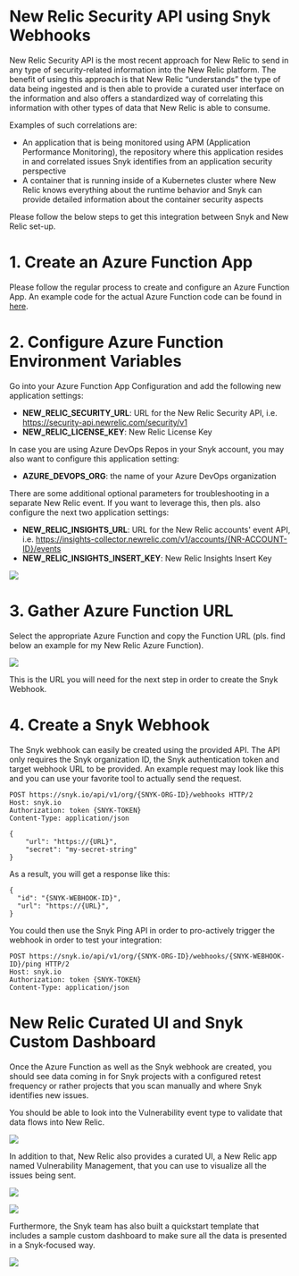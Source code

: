 # New Relic Security API using Snyk Webhooks

New Relic Security API is the most recent approach for New Relic to send in any type of security-related information into the New Relic platform. The benefit of using this approach is that New Relic “understands” the type of data being ingested and is then able to provide a curated user interface on the information and also offers a standardized way of correlating this information with other types of data that New Relic is able to consume.

Examples of such correlations are:
- An application that is being monitored using APM (Application Performance Monitoring), the repository where this application resides in and correlated issues Snyk identifies from an application security perspective
- A container that is running inside of a Kubernetes cluster where New Relic knows everything about the runtime behavior and Snyk can provide detailed information about the container security aspects

Please follow the below steps to get this integration between Snyk and New Relic set-up.

# 1. Create an Azure Function App

Please follow the regular process to create and configure an Azure Function App. An example code for the actual Azure Function code can be found in [here](./azure-function-newrelic.cs).

# 2. Configure Azure Function Environment Variables

Go into your Azure Function App Configuration and add the following new application settings:

- **NEW_RELIC_SECURITY_URL**: URL for the New Relic Security API, i.e. https://security-api.newrelic.com/security/v1
- **NEW_RELIC_LICENSE_KEY**: New Relic License Key

In case you are using Azure DevOps Repos in your Snyk account, you may also want to configure this application setting:

- **AZURE_DEVOPS_ORG**: the name of your Azure DevOps organization

There are some additional optional parameters for troubleshooting in a separate New Relic event. If you want to leverage this, then pls. also configure the next two application settings:

- **NEW_RELIC_INSIGHTS_URL**: URL for the New Relic accounts' event API, i.e. https://insights-collector.newrelic.com/v1/accounts/{NR-ACCOUNT-ID}/events
- **NEW_RELIC_INSIGHTS_INSERT_KEY**: New Relic Insights Insert Key

![](./azure-function-configuration.png)

# 3. Gather Azure Function URL

Select the appropriate Azure Function and copy the Function URL (pls. find below an example for my New Relic Azure Function).

![](./azure-function-url.png)

This is the URL you will need for the next step in order to create the Snyk Webhook.

# 4. Create a Snyk Webhook

The Snyk webhook can easily be created using the provided API. The API only requires the Snyk organization ID, the Snyk authentication token and target webhook URL to be provided. An example request may look like this and you can use your favorite tool to actually send the request.

```
POST https://snyk.io/api/v1/org/{SNYK-ORG-ID}/webhooks HTTP/2
Host: snyk.io
Authorization: token {SNYK-TOKEN}
Content-Type: application/json

{
    "url": "https://{URL}",
    "secret": "my-secret-string"
}
```

As a result, you will get a response like this:

```
{
  "id": "{SNYK-WEBHOOK-ID}",
  "url": "https://{URL}",
}
```

You could then use the Snyk Ping API in order to pro-actively trigger the webhook in order to test your integration:

```
POST https://snyk.io/api/v1/org/{SNYK-ORG-ID}/webhooks/{SNYK-WEBHOOK-ID}/ping HTTP/2
Host: snyk.io
Authorization: token {SNYK-TOKEN}
Content-Type: application/json
```

# New Relic Curated UI and Snyk Custom Dashboard

Once the Azure Function as well as the Snyk webhook are created, you should see data coming in for Snyk projects with a configured retest frequency or rather projects that you scan manually and where Snyk identifies new issues.

You should be able to look into the Vulnerability event type to validate that data flows into New Relic.

![](./new-relic-vulnerability-event.png)

In addition to that, New Relic also provides a curated UI, a New Relic app named Vulnerability Management, that you can use to visualize all the issues being sent.

![](./new-relic-vulnerability-management-app.png)

![](./new-relic-vulnerability-management-app-details.png)

Furthermore, the Snyk team has also built a quickstart template that includes a sample custom dashboard to make sure all the data is presented in a Snyk-focused way.

![](./new-relic-snyk-dashboard.png)